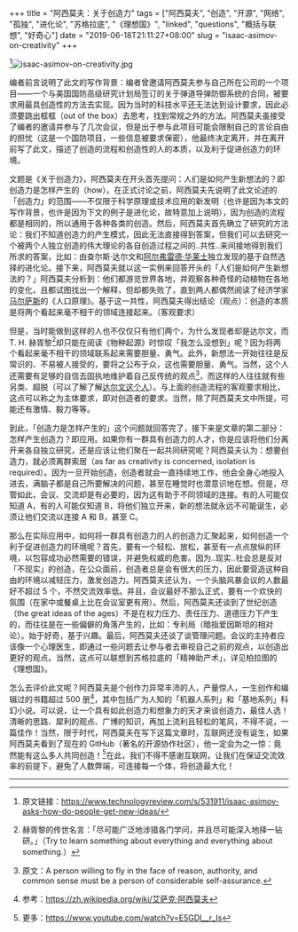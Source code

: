 +++
title = "阿西莫夫：关于创造力"
tags = ["阿西莫夫", "创造", "开源", "网络", "孤独", "进化论", "苏格拉底", "《理想国》", "linked", "questions", "概括与联想", "好奇心"]
date = "2019-06-18T21:11:27+08:00"
slug = "isaac-asimov-on-creativity"
+++

[^1]![isaac-asimov-on-creativity.jpg](/images/isaac-asimov-on-creativity.jpg "Isaac Asimov")

编者前言说明了此文的写作背景：编者曾邀请阿西莫夫参与自己所在公司的一个项目——一个与美国国防高级研究计划局签订的关于弹道导弹防御系统的合同，被要求用最具创造性的方法去实现。因为当时的科技水平还无法达到设计要求，因此必须要跳出框框（out of the box）去思考，找到常规之外的方法。阿西莫夫虽接受了编者的邀请并参与了几次会议，但是出于参与此项目可能会限制自己的言论自由的担忧（这是一个国防项目，一些信息被要求保密），他最终决定离开，并在离开前写了此文，描述了创造的流程和创造性的人的本质，以及利于促进创造力的环境。

文题是《关于创造力》，阿西莫夫在开头首先提问：人们是如何产生新想法的？即创造力是怎样产生的（how）。在正式讨论之前，阿西莫夫先说明了此文论述的「创造力」的范围——不仅限于科学原理或技术应用的新发明（也许是因为本文的写作背景，也许是因为下文的例子是进化论，故特意加上说明），因为创造的流程都是相同的，所以通用于各种各类的创造。然后，阿西莫夫首先确立了研究的方法论：我们不知道创造力的产生模式，因此无法直接得到答案，但我们可以去研究一个被两个人独立创造的伟大理论的各自创造过程之间的..共性..来间接地得到我们所求的答案，比如：由查尔斯·达尔文和[阿尔弗雷德·华莱士](https://en.wikipedia.org/wiki/Alfred_Russel_Wallace)独立发现的基于自然选择的进化论。接下来，阿西莫夫就以这一实例来回答开头的「人们是如何产生新想法的？」阿西莫夫分析到：他们都游览世界各地，并观察各种奇怪的动植物在各地的变化，且都试图找出一个解释，但却都失败了，直到两人都偶然阅读了经济学家[马尔萨斯](https://en.wikipedia.org/wiki/Thomas_Robert_Malthus)的《人口原理》。基于这一共性，阿西莫夫得出结论（观点）：创造的本质是将两个看起来毫不相干的领域连接起来。（客观要求）

但是，当时能做到这样的人也不仅仅只有他们两个，为什么发现者却是达尔文，而 T. H. 赫胥黎[^2]却只能在阅读《物种起源》时惊叹「我怎么没想到」呢？因为将两个看起来毫不相干的领域联系起来需要胆量、勇气。此外，新想法一开始往往是反常识的、不易被人接受的，要将之公布于众，这也需要胆量、勇气。当然，这个人还需要有足够的自信去固执地维护着自己反传统的观点[^3]，而这样的人往往就有些另类、超脱（可以了解了解[达尔文这个人](https://www.bbc.com/ukchina/simp/48216080)）。与上面的创造流程的客观要求相比，这点可以称之为主体要求，即对创造者的要求。当然，除了阿西莫夫文中所提，可能还有激情、毅力等等。

到此，「创造力是怎样产生的」这个问题就回答完了，接下来是文章的第二部分：怎样产生创造力？即应用。如果你有一群具有创造力的人才，你是应该将他们分离开来各自独立研究，还是应该让他们聚在一起共同研究呢？阿西莫夫认为：想要创造力，就必须离群索居（as far as creativity is concerned, isolation is required）。因为一旦开始创造，创造者就会一直持续地工作，他会全身心地投入进去，满脑子都是自己所要解决的问题，甚至在睡觉时也潜意识地在想。但是，尽管如此，会议、交流却是有必要的，因为这有助于不同领域的连接。有的人可能仅知道 A，有的人可能仅知道 B，将他们独立开来，新的想法就永远不可能诞生，必须让他们交流以连接 A 和 B，甚至 C。

那么在实际应用中，如何将一群具有创造力的人的创造力汇聚起来，如何创造一个利于促进创造力的环境呢？首先，要有一个轻松、放松，甚至有一点点放纵的环境，以包容成功必然需要的错误，并避免权威的危害。因为..现实..社会总是反对「不现实」的创造，在公众面前，创造者总是会有很大的压力，因此要营造这种自由的环境以减轻压力，激发创造力。阿西莫夫还认为，一个头脑风暴会议的人数最好不超过 5 个，不然交流效率低。并且，会议最好不那么正式，要有一个欢快的氛围（在家中或餐桌上比在会议室更有用）。然后，阿西莫夫还谈到了世纪创造（the great ideas of the ages）不是在权力压力、责任压力、道德压力下产生的，而往往是在一些偏僻的角落产生的，比如：专利局（暗指爱因斯坦的相对论）。始于好奇，基于兴趣。最后，阿西莫夫还谈了谈管理问题。会议的主持者应该像一个心理医生，即通过一些问题去让参与者去审视自己之前的观点，以创造出更好的观点。当然，这点可以联想到苏格拉底的「精神助产术」，详见柏拉图的《理想国》。

怎么去评价此文呢？阿西莫夫是个创作力异常丰沛的人，产量惊人，一生创作和编辑过的书籍超过 500 册[^4]，其中包括广为人知的「机器人系列」和「基地系列」科幻小说。可以说，让一个具有如此创造力和想象力的天才来谈创造力，最佳人选！清晰的思路、犀利的观点、广博的知识，再加上流利且轻松的笔风，不得不说，一篇佳作！当然，限于时代，阿西莫夫在写下这篇文章时，互联网还没有诞生，如果阿西莫夫看到了现在的 GitHub（著名的开源协作社区），他一定会为之一惊：竟然能有这么多人共同创造！[^5]在此，我们不得不感谢互联网，让我们在保证交流效率的前提下，避免了人数弊端，可连接每一个体，将创造最大化！

---

[^1]: 原文链接：<https://www.technologyreview.com/s/531911/isaac-asimov-asks-how-do-people-get-new-ideas/>
[^2]: 赫胥黎的传世名言：「尽可能广泛地涉猎各门学问，并且尽可能深入地择一钻研。」（Try to learn something about everything and everything about something.）
[^3]: 原文：A person willing to fly in the face of reason, authority, and common sense must be a person of considerable self-assurance.
[^4]: 参考：<https://zh.wikipedia.org/wiki/艾萨克·阿西莫夫>
[^5]: 更多：<https://www.youtube.com/watch?v=E5GDI__r_Is>
